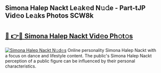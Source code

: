 ## Simona Halep Nackt Le𝚊k𝚎d N𝚞𝚍e - Part-tJP Vid𝚎o Le𝚊ks Photos SCW8k

# <h2><a href="http://fb72fu.evod.top/?m=Simona+Halep+Nackt">🔗 👉🔴 Simona Halep Nackt Vid𝚎o Ph𝚘t𝚘s</a></h2>

[![Simona Halep Nackt N𝚞d𝚎s](https://i.imgur.com/8V9OHl7.gif)](http://fb72fu.evod.top/?m=Simona+Halep+Nackt)
Online personality Simona Halep Nackt with a focus on dance and lifestyle content. The public's Simona Halep Nackt perception of a public figure can be influenced by their personal characteristics. 
